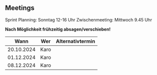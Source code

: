 ## Meetings
Sprint Planning: Sonntag 12-16 Uhr
Zwischenmeeting: Mittwoch 9.45 Uhr

**Nach Möglichkeit frühzeitig absagen/verschieben!**


| Wann       | Wer  | Alternativtermin |
| ---------- | ---- | ---------------- |
| 20.10.2024 | Karo |                  |
| 01.12.2024 | Karo |                  |
| 08.12.2024 | Karo |                  |

